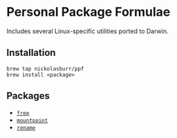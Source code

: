 # Personal Package Formulae

Includes several Linux-specific utilities ported to Darwin.

## Installation

```
brew tap nickolasburr/ppf
brew install <package>
```

## Packages

+ [`free`](https://github.com/dcantrell/darwin-free)
+ [`mountpoint`](http://man7.org/linux/man-pages/man1/mountpoint.1.html)
+ [`rename`](http://man7.org/linux/man-pages/man1/rename.1.html)
